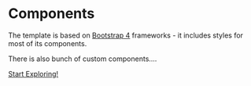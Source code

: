 # Components

The template is based on [Bootstrap 4](https://bootstrap-vue.org/) frameworks - it includes styles for most of its components.

There is also bunch of custom components....

[Start Exploring!](./components/SBg/SBgImage.html)
